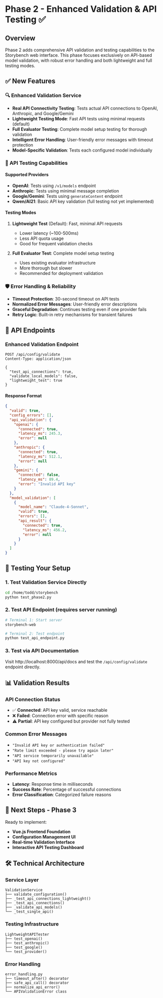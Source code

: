 # Phase 2 - Enhanced Validation & API Testing ✅

## Overview

Phase 2 adds comprehensive API validation and testing capabilities to the Storybench web interface. This phase focuses exclusively on API-based model validation, with robust error handling and both lightweight and full testing modes.

## ✅ New Features

### 🔍 Enhanced Validation Service
- **Real API Connectivity Testing**: Tests actual API connections to OpenAI, Anthropic, and Google/Gemini
- **Lightweight Testing Mode**: Fast API tests using minimal requests (default)
- **Full Evaluator Testing**: Complete model setup testing for thorough validation
- **Intelligent Error Handling**: User-friendly error messages with timeout protection
- **Model-Specific Validation**: Tests each configured model individually

### 🚀 API Testing Capabilities

#### Supported Providers
- **OpenAI**: Tests using `/v1/models` endpoint
- **Anthropic**: Tests using minimal message completion 
- **Google/Gemini**: Tests using `generateContent` endpoint
- **Qwen/AI21**: Basic API key validation (full testing not yet implemented)

#### Testing Modes
1. **Lightweight Test** (Default): Fast, minimal API requests
   - Lower latency (~100-500ms)
   - Less API quota usage
   - Good for frequent validation checks

2. **Full Evaluator Test**: Complete model setup testing
   - Uses existing evaluator infrastructure
   - More thorough but slower
   - Recommended for deployment validation

### 🛡️ Error Handling & Reliability
- **Timeout Protection**: 30-second timeout on API tests
- **Normalized Error Messages**: User-friendly error descriptions
- **Graceful Degradation**: Continues testing even if one provider fails
- **Retry Logic**: Built-in retry mechanisms for transient failures

## 🔧 API Endpoints

### Enhanced Validation Endpoint
```http
POST /api/config/validate
Content-Type: application/json

{
  "test_api_connections": true,
  "validate_local_models": false,
  "lightweight_test": true
}
```

#### Response Format
```json
{
  "valid": true,
  "config_errors": [],
  "api_validation": {
    "openai": {
      "connected": true,
      "latency_ms": 245.3,
      "error": null
    },
    "anthropic": {
      "connected": true,
      "latency_ms": 512.1,
      "error": null
    },
    "gemini": {
      "connected": false,
      "latency_ms": 89.4,
      "error": "Invalid API key"
    }
  },
  "model_validation": [
    {
      "model_name": "Claude-4-Sonnet",
      "valid": true,
      "errors": [],
      "api_result": {
        "connected": true,
        "latency_ms": 456.2,
        "error": null
      }
    }
  ]
}
```

## 🧪 Testing Your Setup

### 1. Test Validation Service Directly
```bash
cd /home/todd/storybench
python test_phase2.py
```

### 2. Test API Endpoint (requires server running)
```bash
# Terminal 1: Start server
storybench-web

# Terminal 2: Test endpoint
python test_api_endpoint.py
```

### 3. Test via API Documentation
Visit http://localhost:8000/api/docs and test the `/api/config/validate` endpoint directly.

## 📊 Validation Results

### API Connection Status
- ✅ **Connected**: API key valid, service reachable
- ❌ **Failed**: Connection error with specific reason
- ⚠️ **Partial**: API key configured but provider not fully tested

### Common Error Messages
- `"Invalid API key or authentication failed"`
- `"Rate limit exceeded - please try again later"`
- `"API service temporarily unavailable"`
- `"API key not configured"`

### Performance Metrics
- **Latency**: Response time in milliseconds
- **Success Rate**: Percentage of successful connections
- **Error Classification**: Categorized failure reasons

## 🔮 Next Steps - Phase 3

Ready to implement:
- **Vue.js Frontend Foundation**
- **Configuration Management UI**
- **Real-time Validation Interface**
- **Interactive API Testing Dashboard**

## 🛠️ Technical Architecture

### Service Layer
```
ValidationService
├── validate_configuration()
├── _test_api_connections_lightweight()
├── _test_api_connections() 
├── _validate_api_models()
└── _test_single_api()
```

### Testing Infrastructure
```
LightweightAPITester
├── test_openai()
├── test_anthropic()
├── test_google()
└── test_provider()
```

### Error Handling
```
error_handling.py
├── timeout_after() decorator
├── safe_api_call() decorator
├── normalize_api_error()
└── APIValidationError class
```
